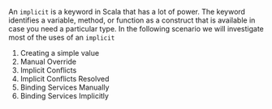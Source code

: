 An `implicit` is a keyword in Scala that has a lot of power.  The keyword identifies a variable, method, or function as a construct that is available in case you need a particular type.  In the following scenario we will investigate most of the uses of an `implicit`

1. Creating a simple value
2. Manual Override
3. Implicit Conflicts
4. Implicit Conflicts Resolved
5. Binding Services Manually
6. Binding Services Implicitly